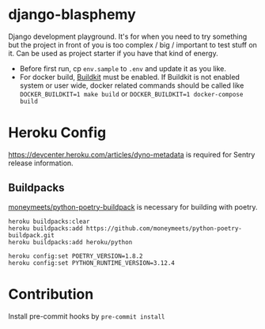 # django-blasphemy

Django development playground. It's for when you need to try something but the project in front of you is too complex / big / important to test stuff on it. Can be used as project starter if you have that kind of energy.

* Before first run, cp `env.sample` to `.env` and update it as you like.
* For docker build, [Buildkit](https://docs.docker.com/develop/develop-images/build_enhancements/#to-enable-buildkit-builds) must be enabled. If Buildkit is not enabled system or user wide, docker related commands should be called like
`DOCKER_BUILDKIT=1 make build` or `DOCKER_BUILDKIT=1 docker-compose build`

# Heroku Config

https://devcenter.heroku.com/articles/dyno-metadata is required for Sentry release information.

## Buildpacks
[moneymeets/python-poetry-buildpack](https://elements.heroku.com/buildpacks/moneymeets/python-poetry-buildpack) is necessary for building with poetry.

```
heroku buildpacks:clear
heroku buildpacks:add https://github.com/moneymeets/python-poetry-buildpack.git
heroku buildpacks:add heroku/python

heroku config:set POETRY_VERSION=1.8.2
heroku config:set PYTHON_RUNTIME_VERSION=3.12.4
```

# Contribution

Install pre-commit hooks by `pre-commit install`
